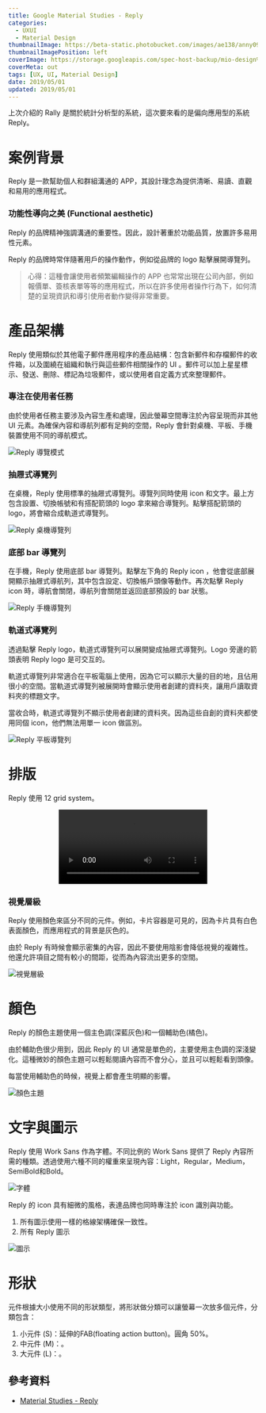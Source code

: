 ```yaml
---
title: Google Material Studies - Reply
categories:
  - UXUI
  - Material Design
thumbnailImage: https://beta-static.photobucket.com/images/ae138/anny09117011/0/21bddd8b-c51b-4c3a-8101-d7c5a1859060-original.png?width=1920&height=1080&fit=bounds
thumbnailImagePosition: left
coverImage: https://storage.googleapis.com/spec-host-backup/mio-design%2Fassets%2F1SQ4QjhRgR9OjvjBR80HVXxxMOSg9U7Zs%2Fcasestudies-reply-brandattributes.png
coverMeta: out
tags: [UX, UI, Material Design]
date: 2019/05/01
updated: 2019/05/01
---
```


上次介紹的 Rally 是關於統計分析型的系統，這次要來看的是偏向應用型的系統 Reply。

<!--more-->

# 案例背景

Reply 是一款幫助個人和群組溝通的 APP，其設計理念為提供清晰、易讀、直觀和易用的應用程式。

### 功能性導向之美 (Functional aesthetic)

Reply 的品牌精神強調溝通的重要性。因此，設計著重於功能品質，放置許多易用性元素。

Reply 的品牌時常伴隨著用戶的操作動作，例如從品牌的 logo 點擊展開導覽列。

> 心得：這種會讓使用者頻繁編輯操作的 APP 也常常出現在公司內部，例如報價單、簽核表單等等的應用程式，所以在許多使用者操作行為下，如何清楚的呈現資訊和導引使用者動作變得非常重要。

# 產品架構

Reply 使用類似於其他電子郵件應用程序的產品結構：包含新郵件和存檔郵件的收件箱，以及圍繞在組織和執行與這些郵件相關操作的 UI 。郵件可以加上星星標示、發送、刪除、標記為垃圾郵件，或以使用者自定義方式來整理郵件。

### 專注在使用者任務

由於使用者任務主要涉及內容生產和處理，因此螢幕空間專注於內容呈現而非其他 UI 元素。為確保內容和導航列都有足夠的空間，Reply 會針對桌機、平板、手機裝置使用不同的導航模式。

![Reply 導覽模式](https://storage.googleapis.com/spec-host-backup/mio-design%2Fassets%2F1XRLqbRWX43Sm4h1u8y04J4O7SKLY1ASs%2Fcasestudies-reply-family.png "Reply 導覽模式")

### 抽屜式導覽列

在桌機，Reply 使用標準的抽屜式導覽列。導覽列同時使用 icon 和文字。最上方包含設置、切換帳號和有搭配箭頭的 logo 拿來縮合導覽列。點擊搭配箭頭的 logo，將會縮合成軌道式導覽列。

![Reply 桌機導覽列](https://storage.googleapis.com/spec-host-backup/mio-design%2Fassets%2F1odXyicfqCiZ-NfE4Oi8iNP4wO-rmEZZ9%2Fcasestudies-reply-productarch.png "Reply 桌機導覽列")

### 底部 bar 導覽列

在手機，Reply 使用底部 bar 導覽列。點擊左下角的 Reply icon ，他會從底部展開顯示抽屜式導航列，其中包含設定、切換帳戶頭像等動作。再次點擊 Reply icon 時，導航會關閉，導航列會關閉並返回底部預設的 bar 狀態。

![Reply 手機導覽列](https://storage.googleapis.com/spec-host-backup/mio-design%2Fassets%2F1OVQU4zWktolBn0pEaT9fu_5xCxGsXzm9%2Fcasestudies-reply-bottomsheet.png "Reply 手機導覽列")

### 軌道式導覽列

透過點擊 Reply logo，軌道式導覽列可以展開變成抽屜式導覽列。Logo 旁邊的箭頭表明 Reply logo 是可交互的。

軌道式導覽列非常適合在平板電腦上使用，因為它可以顯示大量的目的地，且佔用很小的空間。當軌道式導覽列被展開時會顯示使用者創建的資料夾，讓用戶讀取資料夾的標題文字。

當收合時，軌道式導覽列不顯示使用者創建的資料夾。因為這些自創的資料夾都使用同個 icon，他們無法用單一 icon 做區別。

![Reply 平板導覽列](https://storage.googleapis.com/spec-host-backup/mio-design%2Fassets%2F1tr41eJcVoKTnE7rq9vDBpaWUlVLdTlPa%2Fcasestudies-reply-railnav.png "Reply 平板導覽列")

# 排版

Reply 使用 12 grid system。

<video src="https://storage.googleapis.com/spec-host-backup/mio-design%2Fassets%2F1HuRM4KXNObz38eqqiQsqUusTWe_iua8E%2Fcasestudies-reply-grid-1a.mp4" autoplay loop style="max-width: 100%; display: block; margin-left: auto; margin-right: auto;">your browser does not support the video tag</video>

### 視覺層級

Reply 使用顏色來區分不同的元件。例如，卡片容器是可見的，因為卡片具有白色表面顏色，而應用程式的背景是灰色的。

由於 Reply 有時候會顯示密集的內容，因此不要使用陰影會降低視覺的複雜性。他還允許項目之間有較小的間距，從而為內容流出更多的空間。

![視覺層級](https://storage.googleapis.com/spec-host-backup/mio-design%2Fassets%2F1EmDZJ6SLz0CwwbxPiaYXqkTDbt2n_FKI%2Fcasestudies-reply-elevation.png "視覺層級")

# 顏色

Reply 的顏色主題使用一個主色調(深藍灰色)和一個輔助色(橘色)。

由於輔助色很少用到，因此 Reply 的 UI 通常是單色的，主要使用主色調的深淺變化。這種微妙的顏色主題可以輕鬆閱讀內容而不會分心，並且可以輕鬆看到頭像。

每當使用輔助色的時候，視覺上都會產生明顯的影響。

![顏色主題](https://storage.googleapis.com/spec-host-backup/mio-design%2Fassets%2F1XUGSUZeLYqhH--JBBHWLkRnJzVmX13oR%2Fcasestudies-reply-color.png "顏色主題")

# 文字與圖示

Reply 使用 Work Sans 作為字體。不同比例的 Work Sans 提供了 Reply 內容所需的種類。透過使用六種不同的權重來呈現內容：Light，Regular，Medium，SemiBold和Bold。

![字體](https://storage.googleapis.com/spec-host-backup/mio-design%2Fassets%2F1WzYaZo4FsrHq8dgXw-hQ0OViJ56dRDNM%2Freplytypescale.png "字體")

Reply 的 icon 具有細微的風格，表達品牌也同時專注於 icon 識別與功能。

1. 所有圖示使用一樣的格線架構確保一致性。
2. 所有 Reply 圖示

![圖示](https://storage.googleapis.com/spec-host-backup/mio-design%2Fassets%2F1J1sfDmQOyuvwfqAID1GY5d9bO66G5wVm%2Fcasestudies-reply-icons-alt.png "圖示")

# 形狀

元件根據大小使用不同的形狀類型，將形狀做分類可以讓螢幕一次放多個元件，分類包含：

1. 小元件 (S)：延伸的FAB(floating action button)。圓角 50%。
2. 中元件 (M)：。
3. 大元件 (L)：。


## 參考資料

* [Material Studies - Reply](https://material.io/design/material-studies/reply.html)